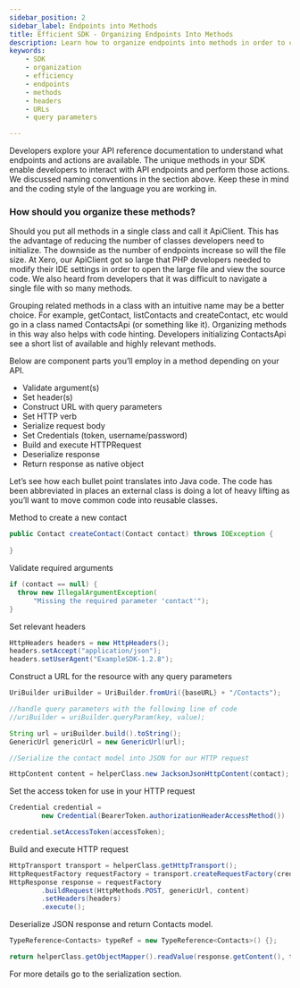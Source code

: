 ```yaml
---
sidebar_position: 2
sidebar_label: Endpoints into Methods
title: Efficient SDK - Organizing Endpoints Into Methods
description: Learn how to organize endpoints into methods in order to create an efficient SDK. Discover best practices when setting headers and constructing URLs with query parameters, and find out how to reduce the number of classes developers need to initialize.
keywords: 
    - SDK
    - organization
    - efficiency
    - endpoints
    - methods
    - headers
    - URLs
    - query parameters

---
```


Developers explore your API reference documentation to understand what endpoints and actions are available. The unique methods in your SDK enable developers to interact with API endpoints and perform those actions. We discussed naming conventions in the section above. Keep these in mind and the coding style of the language you are working in.

### How should you organize these methods? 
Should you put all methods in a single class and call it ApiClient. This has the advantage of reducing the number of classes developers need to initialize. The downside as the number of endpoints increase so will the file size. At Xero, our ApiClient got so large that PHP developers needed to modify their IDE settings in order to open the large file and view the source code. We also heard from developers that it was difficult to navigate a single file with so many methods.

Grouping related methods in a class with an intuitive name may be a better choice. For example, getContact, listContacts and createContact, etc would go in a class named ContactsApi (or something like it). Organizing methods in this way also helps with code hinting. Developers initializing ContactsApi see a short list of available and highly relevant methods.

Below are component parts you’ll employ in a method depending on your API.

* Validate argument(s) 
* Set header(s)
* Construct URL with query parameters
* Set HTTP verb
* Serialize request body 
* Set Credentials (token, username/password)
* Build and execute HTTPRequest
* Deserialize response
* Return response as native object

Let’s see how each bullet point translates into Java code. The code has been abbreviated in places an external class is doing a lot of heavy lifting as you’ll want to move common code into reusable classes.

Method to create a new contact 

``` java
public Contact createContact(Contact contact) throws IOException {
    
}
```

Validate required arguments

``` java
if (contact == null) {
  throw new IllegalArgumentException(
      "Missing the required parameter 'contact'");
}
```

Set relevant headers

``` java
HttpHeaders headers = new HttpHeaders();
headers.setAccept("application/json");
headers.setUserAgent("ExampleSDK-1.2.8");
```

Construct a URL for the resource with any query parameters

``` java
UriBuilder uriBuilder = UriBuilder.fromUri({baseURL} + "/Contacts");

//handle query parameters with the following line of code
//uriBuilder = uriBuilder.queryParam(key, value);

String url = uriBuilder.build().toString();
GenericUrl genericUrl = new GenericUrl(url);

//Serialize the contact model into JSON for our HTTP request

HttpContent content = helperClass.new JacksonJsonHttpContent(contact);
```

Set the access token for use in your HTTP request

``` java
Credential credential =
        new Credential(BearerToken.authorizationHeaderAccessMethod())

credential.setAccessToken(accessToken);
```

Build and execute HTTP request

``` java
HttpTransport transport = helperClass.getHttpTransport();
HttpRequestFactory requestFactory = transport.createRequestFactory(credential);
HttpResponse response = requestFactory
        .buildRequest(HttpMethods.POST, genericUrl, content)
        .setHeaders(headers)
        .execute();
```

Deserialize JSON response and return Contacts model.  

``` java
TypeReference<Contacts> typeRef = new TypeReference<Contacts>() {};

return helperClass.getObjectMapper().readValue(response.getContent(), typeRef);
```

For more details go to the serialization section.